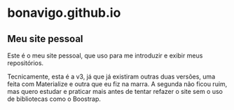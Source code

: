 # bonavigo.github.io
## Meu site pessoal
Este é o meu site pessoal, que uso para me introduzir e exibir meus repositórios.

Tecnicamente, esta é a v3, já que já existiram outras duas versões, uma feita com Materialize e outra que eu fiz na marra.
A segunda não ficou ruim, mas quero estudar e praticar mais antes de tentar refazer o site sem o uso de bibliotecas como o Boostrap.